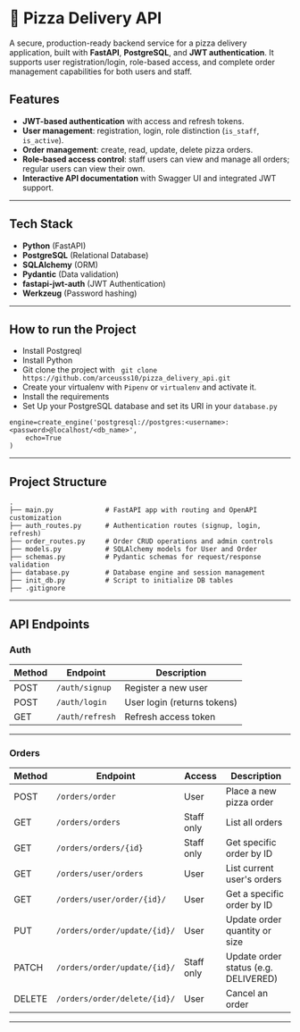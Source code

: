# 🍕 Pizza Delivery API

A secure, production-ready backend service for a pizza delivery application, built with **FastAPI**, **PostgreSQL**, and **JWT authentication**. It supports user registration/login, role-based access, and complete order management capabilities for both users and staff.


##  Features

-  **JWT-based authentication** with access and refresh tokens.
-  **User management**: registration, login, role distinction (`is_staff`, `is_active`).
-  **Order management**: create, read, update, delete pizza orders.
-  **Role-based access control**: staff users can view and manage all orders; regular users can view their own.
-  **Interactive API documentation** with Swagger UI and integrated JWT support.

---

##  Tech Stack

- **Python** (FastAPI)
- **PostgreSQL** (Relational Database)
- **SQLAlchemy** (ORM)
- **Pydantic** (Data validation)
- **fastapi-jwt-auth** (JWT Authentication)
- **Werkzeug** (Password hashing)

---

## How to run the Project
- Install Postgreql
- Install Python
- Git clone the project with ``` git clone https://github.com/arceusss10/pizza_delivery_api.git```
- Create your virtualenv with `Pipenv` or `virtualenv` and activate it.
- Install the requirements 
- Set Up your PostgreSQL database and set its URI in your ```database.py```
```
engine=create_engine('postgresql://postgres:<username>:<password>@localhost/<db_name>',
    echo=True
)
```



---

##  Project Structure

```
.
├── main.py             # FastAPI app with routing and OpenAPI customization
├── auth_routes.py      # Authentication routes (signup, login, refresh)
├── order_routes.py     # Order CRUD operations and admin controls
├── models.py           # SQLAlchemy models for User and Order
├── schemas.py          # Pydantic schemas for request/response validation
├── database.py         # Database engine and session management
├── init_db.py          # Script to initialize DB tables
├── .gitignore

```

---

##  API Endpoints

###  Auth

| Method | Endpoint         | Description                  |
|--------|------------------|------------------------------|
| POST   | `/auth/signup`   | Register a new user          |
| POST   | `/auth/login`    | User login (returns tokens)  |
| GET    | `/auth/refresh`  | Refresh access token         |

---

###  Orders

| Method | Endpoint                    | Access     | Description                           |
|--------|-----------------------------|------------|---------------------------------------|
| POST   | `/orders/order`             | User       | Place a new pizza order               |
| GET    | `/orders/orders`            | Staff only | List all orders                       |
| GET    | `/orders/orders/{id}`       | Staff only | Get specific order by ID              |
| GET    | `/orders/user/orders`       | User       | List current user's orders            |
| GET    | `/orders/user/order/{id}/`  | User       | Get a specific order by ID            |
| PUT    | `/orders/order/update/{id}/`| User       | Update order quantity or size         |
| PATCH  | `/orders/order/update/{id}/`| Staff only | Update order status (e.g. DELIVERED)  |
| DELETE | `/orders/order/delete/{id}/`| User       | Cancel an order                       |

---



